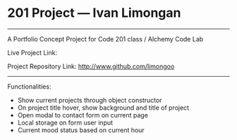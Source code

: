 # 201 Project — Ivan Limongan

----
A Portfolio Concept Project for Code 201 class / Alchemy Code Lab

Live Project Link:

Project Repository Link: http://www.github.com/limongoo

----

Functionalities:
- Show current projects through object constructor
- On project title hover, show background and title of project
- Open modal to contact form on current page
- Local storage on form user input
- Current mood status based on current hour
